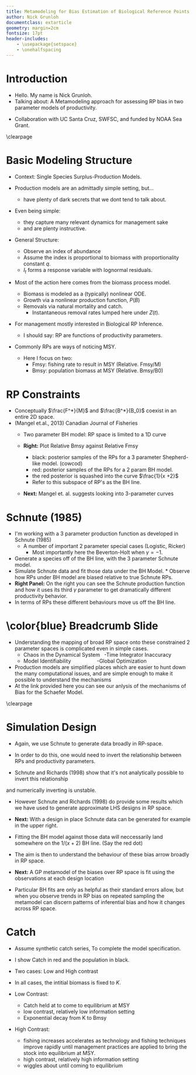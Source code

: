 ```yaml
---
title: Metamodeling for Bias Estimation of Biological Reference Points.
author: Nick Grunloh
documentclass: extarticle
geometry: margin=2cm
fontsize: 17pt
header-includes:
    - \usepackage{setspace}
    - \onehalfspacing
---
```


# Introduction

* Hello. My name is Nick Grunloh.
* Talking about: A Metamodeling approach for assessing RP bias in two parameter models of productivity.
<!--
* Talking about: A Metamodeling approach for assessing estimation bias in population dynamics models.
-->
* Collaboration with UC Santa Cruz, SWFSC, and funded by NOAA Sea Grant.

\clearpage

# Basic Modeling Structure

* Context: Single Species Surplus-Production Models.
* Production models are an admittadly simple setting, but...
	* have plenty of dark secrets that we dont tend to talk about. 
* Even being simple:
	* they capture many relevant dynamics for management sake
	* and are plenty instructive.

* General Structure:
	* Observe an index of abundance 
	* Assume the index is proportional to biomass with proportionality constant $q$.
	* $I_t$ forms a response variable with lognormal residuals.

* Most of the action here comes from the biomass process model.
	* Biomass is modeled as a (typically) nonlinear ODE.
	* Growth via a nonlinear production function, $P(B)$
	* Removals via natural mortality and catch.
		* Instantaneous removal rates lumped here under $Z(t)$. 

* For management mostly interested in Biological RP Inference.
	* I should say: RP are functions of productivity parameters.
* Commonly RPs are ways of noticing MSY.
	* Here I focus on two:
		* Fmsy: fishing rate to result in MSY (Relative. Fmsy/M)
		* Bmsy: population biomass at MSY (Relative. Bmsy/B0)

# RP Constraints 

* Conceptually $\frac{F^*}{M}$ and $\frac{B^*}{B_0}$ coexist in an entire 2D space.
* (Mangel et.al., 2013) Canadian Journal of Fisheries
	* Two parameter BH model: RP space is limited to a 1D curve
	* **Right:** Plot Relative Bmsy against Relative Fmsy
                
		* black: posterior samples of the RPs for a 3 parameter Shepherd-like model. (cowcod)
		* red: posterior samples of the RPs for a 2 param BH model.
		* the red posterior is squashed into the curve $\frac{1}{x +2}$
		* Refer to this subspace of RP's as the BH line.

	* **Next:** Mangel et. al. suggests looking into 3-parameter curves

# Schnute (1985)

* I'm working with a 3 parameter production function as developed in Schnute (1985)
	* A number of important 2 parameter special cases (Logistic, Ricker)
		* Most importantly here the Beverton-Holt when $\gamma=-1$.
* Generate a species off of the BH line, with the 3 parameter Schnute model.
* Simulate Schnute data and fit those data under the BH Model.
        * Observe how RPs under BH model are biased relative to true Schnute RPs.
* **Right Panel:** On the right you can see the Schnute production function and how it uses its third $\gamma$ parameter to get dramatically different productivity behavior.
* In terms of RPs these different behaviours move us off the BH line.

# \color{blue} Breadcrumb Slide

* Understanding the mapping of broad RP space onto these constrained 2 parameter spaces is complicated even in simple cases.
	* Chaos in the Dynamical System $~$ -Time Integrator Inaccuracy
	* Model Identifiability $~~~~~~~~~~~~~~~~$ -Global Optimization
* Production models are simplified places which are easier to hunt down the many computational issues, and are simple enough to make it possible to understand the mechanisms 
* At the link provided here you can see our anlysis of the mechanisms of Bias for the Schaefer Model.



\clearpage
# Simulation Design

* Again, we use Schnute to generate data broadly in RP-space.

* In order to do this, one would need to invert the relationship between RPs and productivity parameters.
* Schnute and Richards (1998) show that it's not analytically possible to invert this relationship
<!--* It's not analytically possible to invert the relationship between RPs and productivity parameters...--> 
and numerically inverting is unstable.
* However Schnute and Richards (1998) do provide some results which we have used to generate approximate LHS designs in RP space.
<!--partially write productivity parameters in terms of RPs.
Which can be used to generate approximate LHS designs broadly in RP space.
-->

* **Next:** With a design in place Schnute data can be generated for example in the upper right.
* Fitting the BH model against those data will neccessarily land somewhere on the $1/(x+2)$ BH line.  (Say the red dot)
* The aim is then to understand the behaviour of these bias arrow broadly in RP space.


* **Next:** A GP metamodel of the biases over RP space is fit using the observations at each design location
* Particular BH fits are only as helpful as their standard errors allow, but when you observe trends in RP bias on repeated sampling the metamodel can discern patterns of inferential bias and how it changes across RP space.

# Catch

* Assume synthetic catch series, To complete the model specification.
* I show Catch in red and the population in black.
* Two cases: Low and High contrast
* In all cases, the intitial biomass is fixed to $K$.
* Low Contrast:

	* Catch held at to come to equilibrium at MSY
	* low contrast, relatively low information setting
	* Exponential decay from K to Bmsy

* High Contrast:

	* fishing increases accelerates as technology and fishing techniques improve rapidly until management practices are applied to bring the stock into equilibrium at MSY.
	* high contrast, relatively high information setting
	* wiggles about until coming to equilibrium


<!--
* Data informs parameters differently than we normally expect.
* It is known: information content is about how biomass and catch series change.
        * not so much sample size
* I show Catch in red and the population in black.
* Two cases. All cases, Population initial condition starting at Carrying Capacity.
* Low Contrast:
         
        * Catch held at to come to equilibrium at MSY; Optimially managed species
        * low contrast, relatively low information setting
        * Exponential decay from K to Bmsy
        
* High Contrast:
        
        * fishing increases accelerates as technology and fishing techniques improve rapidly until management practices are applied to bring the stock into equilibrium at MSY.
        * high contrast, relatively high information setting
        * wiggles about until coming to equilibrium
-->


<!--
* Generate a species off of the Shaefer line, with a 3 parameter PT model.
* Same model structure as Shaefer, but production function is a 3 parameter curve.
* P even has a similar form.

        * PT has $\gamma$ parameter specifically to move the peak of the curve left or right.
        * moves the relative Bmsy off of the shaefer line at 1/2.

* Simulate PT data and fit those data under the Schaefer Model.

        * Observe how RPs under Schaefer model are biased relative to the true PT RPs.


* Extend simulation: replacing 3parm-PT with the 3parm-Dersio production function

        * Deriso has a number of 2 parameter special cases (including the Logistic)

                * Importantly Beverton-Holt and Ricker
-->
<!--
* Here I formulate a slightly simpler setting to investigate how a 2 parameter SRRs can bias RP estimation when fit to data generated under a 3 parameter production function.

* In particular I will generate data from a three parameter PT Production Model
        * PT is a 3 parameter generalization of the 2 parameter schaeffer model.
-->

<!--
* We can't observe all the fish in the sea, but thru the index
* We assume we observe biomass upto a proportionality constant $q$
* $q$ relates our index of abundance to actual biomass in the population.
* $I_t$ forms a response variable with lognormal residuals.

* We observe some index of population biomass up to a proportionality constant, $q$.
* Naturally the nonnegative index of abundance is observed with some uncertainty, which is typically assumed to have lognormal errors.

* Most of the action in these models comes in through a process model on Biomass.
* Biomass is modeled as a nonlinear ODE.
        * the population grows through a (typically non-linear) production function, P(B), and decreases as biomass is removed due to catch, C(t).
-->
<!--
Although this is an admittadly simple setting, production models have much 
to teach us and capture much of the realavant dynamics for the sake of management. 

* The modeling context here are single species population dynamics models as they might be used for managing fisheries.
* The simplest of these models (which really captures the essence of the managing objectives) is the surplus-production model.

* **Left Panel:** Data for a typical surplus-production model comes in the form of an index of abundance through time.
* **Right Panel:** The index is often observed alongside a variety of other known quantities, but at a minimum, each observed index will be observed in the presence of some known catch for the period.

* We can't observe all of the fish in the sea, but we can measure indicators of population biomass up to a proportionality constant, $q$.
* $q$ is the proportionality nuisance parameter (often called catchability) which relates our index of abundance to actual biomass in the population.
* And naturally the nonnegative index of abundance is observed with some uncertainty, which is typically assumed to have lognormal errors.

* Most of the action in these models comes in through a process model on Biomass.
* Biomass is modeled as a nonlinear ODE.
        * the population grows through a (typically non-linear) production function, P(B), and decreases as biomass is removed due to catch, C(t).
        * Production in this setting is defined as the net change in biomass due to basically all reproduction, maturation, and mortality processes other than the recorded fishing from humans.
        * Map the current biomass to some change (growth) in biomass

# Biological Reference points

* Reference points are simplified heuristic measures of population behavior, that are used to make decisions about how to manage the fishery.
* We want to mangage fisheries to allow (and promote) future productivity.
* The key idea is that we want to fish in a way to move the stable equilibrium of the population to a place along this curve that maximizes productivity in the steady state over time.
* Ex) Maximize simple yield at a particular moment V. Maximize sustainable yeild.

* The most common RPs are different ways of noticing that the population is at MSY.
* Any quantity decorated with a star reresent that quantity at MSY.
* Here I focus on the reference points Fmsy (fishing rate to result in  MSY) and Bmsy (biomass of the populaiton at MSY) (Or rather Bmsy as a fraction of K aka. Depletion at MSY)
-->

